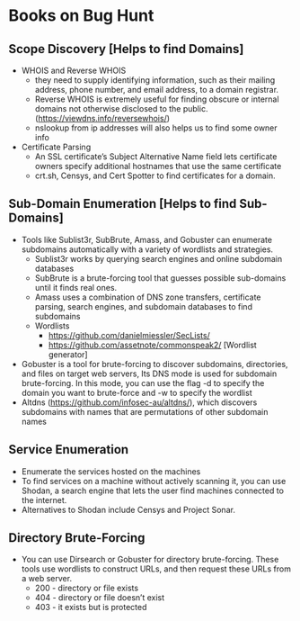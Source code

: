 # Books on Bug Hunt

## Scope Discovery [Helps to find Domains]
+ WHOIS and Reverse WHOIS
  + they need to supply identifying information, such as their mailing address, phone number, and email address, to a domain registrar.
  + Reverse WHOIS is extremely useful for finding obscure or internal domains not otherwise disclosed to the public.(https://viewdns.info/reversewhois/)
  + nslookup from ip addresses will also helps us to find some owner info
+ Certificate Parsing
  + An SSL certificate’s Subject Alternative Name field lets certificate owners specify additional hostnames that use the same certificate
  + crt.sh, Censys, and Cert Spotter to find certificates for a domain.
 ## Sub-Domain Enumeration [Helps to find Sub-Domains]
  + Tools like Sublist3r, SubBrute, Amass, and Gobuster can enumerate subdomains automatically with a variety of wordlists and strategies.
     + Sublist3r works by querying search engines and online subdomain databases
     + SubBrute is a brute-forcing tool that guesses possible sub-domains until it finds real ones. 
     + Amass uses a combination of DNS zone transfers, certificate parsing, search engines, and subdomain databases to find subdomains
     + Wordlists
         + https://github.com/danielmiessler/SecLists/
         + https://github.com/assetnote/commonspeak2/   [Wordlist generator]
   + Gobuster is a tool for brute-forcing to discover subdomains, directories, and files on target web servers, Its DNS mode is used for subdomain brute-forcing. In this mode, you can use the flag -d to specify the domain you want to brute-force and -w to specify the wordlist
   + Altdns (https://github.com/infosec-au/altdns/), which discovers subdomains with names that are permutations of other subdomain names
 ## Service Enumeration
 + Enumerate the services hosted on the machines
 + To find services on a machine without actively scanning it, you can use Shodan, a search engine that lets the user find machines connected to the internet.
 + Alternatives to Shodan include Censys and Project Sonar.
 ## Directory Brute-Forcing
 + You can use Dirsearch or Gobuster for directory brute-forcing. These tools use wordlists to construct URLs, and then request these URLs from a web server.
    + 200 - directory or file exists
    + 404 - directory or file doesn’t exist
    + 403 - it exists but is protected

